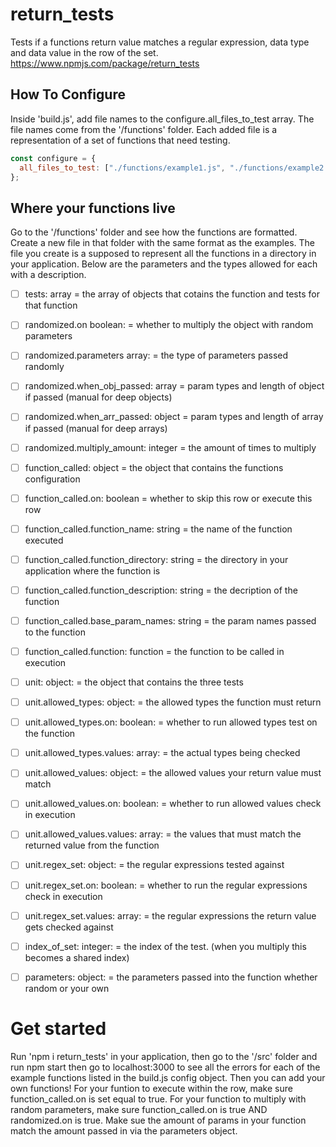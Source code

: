 # return_tests

Tests if a functions return value matches a regular expression, data type and data value in the row of the set. https://www.npmjs.com/package/return_tests

## How To Configure

Inside 'build.js', add file names to the configure.all_files_to_test array. The file names come from the '/functions' folder. Each added file is a representation of a set of functions that need testing.

```js
const configure = {
  all_files_to_test: ["./functions/example1.js", "./functions/example2.js"],
};
```

## Where your functions live

Go to the '/functions' folder and see how the functions are formatted. Create a new file in that folder with the same format as the examples. The file you create is a supposed to represent all the functions in a directory in your application. Below are the parameters and the types allowed for each with a description.

- [ ] tests: array = the array of objects that cotains the function and tests for that function

- [ ] randomized.on boolean: = whether to multiply the object with random parameters

- [ ] randomized.parameters array: = the type of parameters passed randomly

- [ ] randomized.when_obj_passed: array = param types and length of object if passed (manual for deep objects)

- [ ] randomized.when_arr_passed: object = param types and length of array if passed (manual for deep arrays)

- [ ] randomized.multiply_amount: integer = the amount of times to multiply

- [ ] function_called: object = the object that contains the functions configuration

- [ ] function_called.on: boolean = whether to skip this row or execute this row

- [ ] function_called.function_name: string = the name of the function executed

- [ ] function_called.function_directory: string = the directory in your application where the function is

- [ ] function_called.function_description: string = the decription of the function

- [ ] function_called.base_param_names: string = the param names passed to the function

- [ ] function_called.function: function = the function to be called in execution

- [ ] unit: object: = the object that contains the three tests

- [ ] unit.allowed_types: object: = the allowed types the function must return

- [ ] unit.allowed_types.on: boolean: = whether to run allowed types test on the function

- [ ] unit.allowed_types.values: array: = the actual types being checked

- [ ] unit.allowed_values: object: = the allowed values your return value must match

- [ ] unit.allowed_values.on: boolean: = whether to run allowed values check in execution

- [ ] unit.allowed_values.values: array: = the values that must match the returned value from the function

- [ ] unit.regex_set: object: = the regular expressions tested against

- [ ] unit.regex_set.on: boolean: = whether to run the regular expressions check in execution

- [ ] unit.regex_set.values: array: = the regular expressions the return value gets checked against

- [ ] index_of_set: integer: = the index of the test. (when you multiply this becomes a shared index)

- [ ] parameters: object: = the parameters passed into the function whether random or your own

# Get started

Run 'npm i return_tests' in your application, then go to the '/src' folder and run npm start then go to localhost:3000 to see all the errors for each of the example functions listed in the build.js config object. Then you can add your own functions! For your funtion to execute within the row, make sure function_called.on is set equal to true. For your function to multiply with random parameters, make sure function_called.on is true AND randomized.on is true. Make sue the amount of params in your function match the amount passed in via the parameters object.
